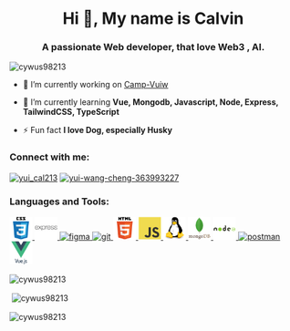 <h1 align="center">Hi 👋, My name is Calvin</h1>
<h3 align="center">A passionate Web developer, that love Web3 , AI.</h3>

<p align="left"> <img src="https://komarev.com/ghpvc/?username=cywus98213&label=Profile%20views&color=0e75b6&style=flat" alt="cywus98213" /> </p>

- 🔭 I’m currently working on [Camp-Vuiw](https://github.com/Cywus98213/Camp-Vuiw)

- 🌱 I’m currently learning **Vue, Mongodb, Javascript, Node, Express, TailwindCSS, TypeScript**

- ⚡ Fun fact **I love Dog, especially Husky**

<h3 align="left">Connect with me:</h3>
<p align="left">
<a href="https://twitter.com/yui_cal213" target="blank"><img align="center" src="https://raw.githubusercontent.com/rahuldkjain/github-profile-readme-generator/master/src/images/icons/Social/twitter.svg" alt="yui_cal213" height="30" width="40" /></a>
<a href="https://linkedin.com/in/yui-wang-cheng-363993227" target="blank"><img align="center" src="https://raw.githubusercontent.com/rahuldkjain/github-profile-readme-generator/master/src/images/icons/Social/linked-in-alt.svg" alt="yui-wang-cheng-363993227" height="30" width="40" /></a>
</p>

<h3 align="left">Languages and Tools:</h3>
<p align="left"> <a href="https://www.w3schools.com/css/" target="_blank" rel="noreferrer"> <img src="https://raw.githubusercontent.com/devicons/devicon/master/icons/css3/css3-original-wordmark.svg" alt="css3" width="40" height="40"/> </a> <a href="https://expressjs.com" target="_blank" rel="noreferrer"> <img src="https://raw.githubusercontent.com/devicons/devicon/master/icons/express/express-original-wordmark.svg" alt="express" width="40" height="40"/> </a> <a href="https://www.figma.com/" target="_blank" rel="noreferrer"> <img src="https://www.vectorlogo.zone/logos/figma/figma-icon.svg" alt="figma" width="40" height="40"/> </a> <a href="https://git-scm.com/" target="_blank" rel="noreferrer"> <img src="https://www.vectorlogo.zone/logos/git-scm/git-scm-icon.svg" alt="git" width="40" height="40"/> </a> <a href="https://www.w3.org/html/" target="_blank" rel="noreferrer"> <img src="https://raw.githubusercontent.com/devicons/devicon/master/icons/html5/html5-original-wordmark.svg" alt="html5" width="40" height="40"/> </a> <a href="https://developer.mozilla.org/en-US/docs/Web/JavaScript" target="_blank" rel="noreferrer"> <img src="https://raw.githubusercontent.com/devicons/devicon/master/icons/javascript/javascript-original.svg" alt="javascript" width="40" height="40"/> </a> <a href="https://www.linux.org/" target="_blank" rel="noreferrer"> <img src="https://raw.githubusercontent.com/devicons/devicon/master/icons/linux/linux-original.svg" alt="linux" width="40" height="40"/> </a> <a href="https://www.mongodb.com/" target="_blank" rel="noreferrer"> <img src="https://raw.githubusercontent.com/devicons/devicon/master/icons/mongodb/mongodb-original-wordmark.svg" alt="mongodb" width="40" height="40"/> </a> <a href="https://nodejs.org" target="_blank" rel="noreferrer"> <img src="https://raw.githubusercontent.com/devicons/devicon/master/icons/nodejs/nodejs-original-wordmark.svg" alt="nodejs" width="40" height="40"/> </a> <a href="https://postman.com" target="_blank" rel="noreferrer"> <img src="https://www.vectorlogo.zone/logos/getpostman/getpostman-icon.svg" alt="postman" width="40" height="40"/> </a> <a href="https://vuejs.org/" target="_blank" rel="noreferrer"> <img src="https://raw.githubusercontent.com/devicons/devicon/master/icons/vuejs/vuejs-original-wordmark.svg" alt="vuejs" width="40" height="40"/> </a> </p>

<p><img align="center" src="https://github-readme-stats.vercel.app/api/top-langs?username=cywus98213&show_icons=true&locale=en&layout=compact" alt="cywus98213" /></p>

<p>&nbsp;<img align="center" src="https://github-readme-stats.vercel.app/api?username=cywus98213&show_icons=true&locale=en" alt="cywus98213" /></p>

<p><img align="center" src="https://github-readme-streak-stats.herokuapp.com/?user=cywus98213&" alt="cywus98213" /></p>
